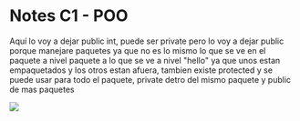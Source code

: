 # Notes C1 - POO



Aquí lo voy a dejar public int, puede ser private pero lo voy a dejar public porque manejare paquetes ya que no es lo mismo lo que se ve en el paquete a nivel paquete a lo que se ve a nivel "hello" ya que unos estan empaquetados y los otros estan afuera, tambien existe protected y se puede usar para todo el paquete, private detro del mismo paquete y public de mas paquetes

![](https://github.com/CarIosLopez/POO/blob/main/Notes/Images/public%20int.png)
